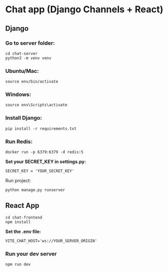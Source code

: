 # Chat app (Django Channels + React)

## Django

### Go to server folder:
```
cd chat-server
python3 -m venv venv
```
### Ubuntu/Mac:

```
source env/bin/activate
```

### Windows:

```
source env\Scripts\activate
```

### Install Django:
```
pip install -r requirements.txt
```

### Run Redis:
```
docker run -p 6379:6379 -d redis:5
```

**Set your SECRET_KEY in settings.py:**
```
SECRET_KEY = 'YOUR_SECRET_KEY'
```

Run project:
```
python manage.py runserver
```

## React App

```
cd chat-frontend
npm install
```

**Set the .env file:**
```
VITE_CHAT_HOST='ws://YOUR_SERVER_ORIGIN'
```

### Run your dev server

```
npm run dev
```